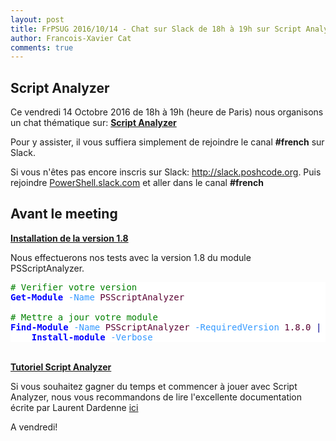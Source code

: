 ```yaml
---
layout: post
title: FrPSUG 2016/10/14 - Chat sur Slack de 18h à 19h sur Script Analyzer
author: Francois-Xavier Cat
comments: true
---
```


## Script Analyzer

Ce vendredi 14 Octobre 2016 de 18h à 19h (heure de Paris) nous organisons un chat thématique sur:  <u><b>Script Analyzer</b></u>

Pour y assister, il vous suffiera simplement de rejoindre le canal <b>#french</b> sur Slack.

Si vous n'êtes pas encore inscris sur Slack: <a href="http://slack.poshcode.org/">http://slack.poshcode.org</a>. Puis rejoindre <a href="https://powershell.slack.com/Slack">PowerShell.slack.com</a> et aller dans le canal <b>#french</b>
<br>

## Avant le meeting

<u><b>Installation de la version 1.8</b></u>

Nous effectuerons nos tests avec la version 1.8 du module PSScriptAnalyzer.

<pre style="background-color: #FFFFFF;"><span style="color: #008000;"># Verifier votre version</span><span style="color: #000000;">
</span><span style="color: #0000FF; font-weight: bold;">Get-Module</span><span style="color: #000000;"> </span><span style="color: #3399FF;">-Name</span><span style="color: #000000;"> </span><span style="color: #5A0032;">PSScriptAnalyzer</span><span style="color: #000000;">

</span><span style="color: #008000;"># Mettre a jour votre module</span><span style="color: #000000;">
</span><span style="color: #0000FF; font-weight: bold;">Find-Module</span><span style="color: #000000;"> </span><span style="color: #3399FF;">-Name</span><span style="color: #000000;"> </span><span style="color: #5A0032;">PSScriptAnalyzer</span><span style="color: #000000;"> </span><span style="color: #3399FF;">-RequiredVersion</span><span style="color: #000000;"> </span><span style="color: #5A0032;">1.8.0</span><span style="color: #000000;"> </span><span style="color: #00008B;">|</span><span style="color: #000000;">
    </span><span style="color: #0000FF; font-weight: bold;">Install-module</span><span style="color: #000000;"> </span><span style="color: #3399FF;">-Verbose</span></pre>
<br>
<u><b>Tutoriel Script Analyzer</b></u>

Si vous souhaitez gagner du temps et commencer à jouer avec Script Analyzer, nous vous recommandons de lire l'excellente documentation écrite par Laurent Dardenne [ici](https://github.com/LaurentDardenne/Tutorial/raw/master/Cr%C3%A9ationDeR%C3%A8glePourPSScriptAnalyzer/Cr%C3%A9ationDeR%C3%A8glePSScriptAnalyzer.pdf)

A vendredi!